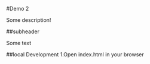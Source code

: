 #Demo 2

Some description!

##subheader

Some text

##local Development
1.Open index.html in your browser
